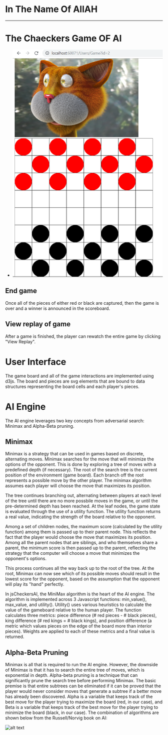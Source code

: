 # In The Name Of AllAH
---
# The Chaeckers Game OF AI

 - ![](../PIC/5.PNG)
## End game
Once all of the pieces of either red or black are captured, then the game is over and a winner is announced in the scoreboard.

## View replay of game
After a game is finished, the player can rewatch the entire game by clicking "View Replay".

# User Interface
The game board and all of the game interactions are implemented using d3js.  The board and pieces are svg elements that are bound to data structures representing the board cells and each player's pieces.

# AI Engine
The AI engine leverages two key concepts from adversarial search: Minimax and Alpha-Beta pruning.

## Minimax
Minimax is a strategy that can be used in games based on discrete, alternating moves.  Minimax searches for the move that will minimize the options of the opponent.  This is done by exploring a tree of moves with a predefined depth (if necessary).  The root of the search tree is the current position of the environment (game board).  Each branch off the root represents a possible move by the other player.  The minimax algorithm assumes each player will choose the move that maximizes its position.

The tree continues branching out, alternating between players at each level of the tree until there are no more possbile moves in the game, or until the pre-determined depth has been reached.  At the leaf nodes, the game state is evaluated through the use of a utility function.  The utility function returns a real value, indicating the strength of the board relative to the opponent.

Among a set of children nodes, the maximum score (calculated by the utility function) among them is passed up to their parent node.  This reflects the fact that the player would choose the move that maximizes its position.  Among all the parent nodes that are siblings, and who themselves share a parent, the minimum score is then passed up to the parent, reflecting the strategy that the computer will choose a move that minimizes the opponent's options.

This process continues all the way back up to the root of the tree.  At the root, Minimax can now see which of its possible moves should result in the lowest score for the opponent, based on the assumption that the opponent will play its "hand" perfectly.

In jsCheckersAI, the MiniMax algorithm is the heart of the AI engine.  The algorithm is implemented across 3 Javascript functions: min_value(), max_value, and utility().  Utility() uses various heuristics to calculate the value of the gameboard relative to the human player.  The function calculates three metrics: piece difference (# red pieces - # black pieces), king difference (# red kings = # black kings), and position difference (a metric which values pieces on the edge of the board more than interior pieces).  Weights are applied to each of these metrics and a final value is returned.

## Alpha-Beta Pruning
Minimax is all that is required to run the AI engine.  However, the downside of Minimax is that it has to search the entire tree of moves, which is exponential in depth.  Alpha-beta pruning is a technique that can significantly prune the search tree before performing Minimax.  The basic premise is that entire subtrees can be eliminated if it can be proved that the player would never consider moves that generate a subtree if a better move has already been discovered.  Alpha is a variable that keeps track of the best move for the player trying to maximize the board (red, in our case), and Beta is a variable that keeps track of the best move for the player trying to minimize the board (black, in our case).  The combination of algorithms are shown below from the Russell/Norvig book on AI:

![alt text](https://s3.amazonaws.com/checkers-js-ai/screenshots/MiniMax.png "Minimax Algorithm")
